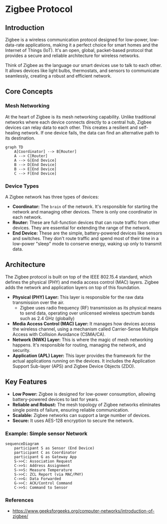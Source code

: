 # Zigbee Protocol

## Introduction

Zigbee is a wireless communication protocol designed for low-power, low-data-rate applications, making it a perfect choice for smart homes and the Internet of Things (IoT). It's an open, global, packet-based protocol that provides a secure and reliable architecture for wireless networks.

Think of Zigbee as the language our smart devices use to talk to each other. It allows devices like light bulbs, thermostats, and sensors to communicate seamlessly, creating a robust and efficient network.

## Core Concepts

### Mesh Networking

At the heart of Zigbee is its mesh networking capability. Unlike traditional networks where each device connects directly to a central hub, Zigbee devices can relay data to each other. This creates a resilient and self-healing network. If one device fails, the data can find an alternative path to its destination.

```mermaid
graph TD
    A[Coordinator] --> B[Router]
    A --> C[Router]
    A --> G[End Device]
    B --> D[End Device]
    B --> E[End Device]
    C --> F[End Device]
```

### Device Types

A Zigbee network has three types of devices:

-   **Coordinator:** The `brain` of the network. It's responsible for starting the network and managing other devices. There is only one coordinator in each network.
-   **Router:** These are full-function devices that can route traffic from other devices. They are essential for extending the range of the network.
-   **End Device:** These are the simple, battery-powered devices like sensors and switches. They don't route traffic and spend most of their time in a low-power "sleep" mode to conserve energy, waking up only to transmit data.

## Architecture

The Zigbee protocol is built on top of the IEEE 802.15.4 standard, which defines the physical (PHY) and media access control (MAC) layers. Zigbee adds the network and application layers on top of this foundation.

-   **Physical (PHY) Layer:** This layer is responsible for the raw data transmission over the air.
    -   Zigbee uses radio frequency (RF) transmission as its physical means to send data, operating over unlicensed wireless spectrum bands such as 2.4 GHz (globally)
-   **Media Access Control (MAC) Layer:** It manages how devices access the wireless channel, using a mechanism called Carrier-Sense Multiple Access with Collision Avoidance (CSMA/CA).
-   **Network (NWK) Layer:** This is where the magic of mesh networking happens. It's responsible for routing, managing the network, and security.
-   **Application (APL) Layer:** This layer provides the framework for the actual applications running on the devices. It includes the Application Support Sub-layer (APS) and Zigbee Device Objects (ZDO).

## Key Features

-   **Low Power:** Zigbee is designed for low-power consumption, allowing battery-powered devices to last for years.
-   **Reliable and Robust:** The mesh topology of Zigbee networks eliminates single points of failure, ensuring reliable communication.
-   **Scalable:** Zigbee networks can support a large number of devices.
-   **Secure:** It uses AES-128 encryption to secure the network.

### Example: Simple sensor Network

```mermaid
sequenceDiagram
    participant S as Sensor (End Device)
    participant C as Coordinator
    participant G as Gateway App
    S->>C: Association Request
    C->>S: Address Assignment
    S->>S: Measure Temperature
    S->>C: ZCL Report (via MAC/PHY)
    C->>G: Data Forwarded
    G->>C: ACK/Control Command
    C->>S: Command to Sensor
```

### References

-   https://www.geeksforgeeks.org/computer-networks/introduction-of-zigbee/
